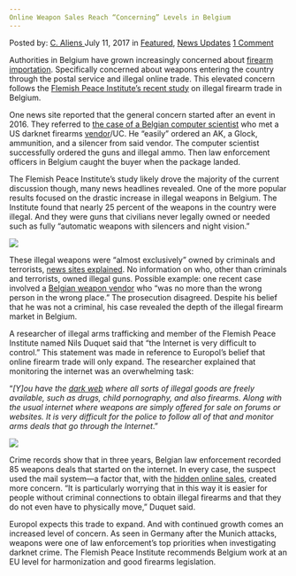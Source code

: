 ```yaml
---
Online Weapon Sales Reach “Concerning” Levels in Belgium
---
```

<article class="post-listing post-21212 post type-post status-publish format-standard has-post-thumbnail hentry  tag-belgium tag-levels tag-online tag-reach tag-sales tag-weapon">
    <div class="post-inner">
        <span>Posted by: <a href="https://www.deepdotweb.com/author/caliens/" title="">C. Aliens </a></span>
    <span>July 11, 2017</span>
    <span>in <a href="https://www.deepdotweb.com/category/deepdot-news/" rel="category tag">Featured</a>, <a href="https://www.deepdotweb.com/category/news-updates/" rel="category tag">News Updates</a></span>
    <span><a href="https://www.deepdotweb.com/2017/07/11/online-weapon-sales-reach-concerning-levels-belgium/#comments">1 Comment</a></span>
    </p>
    <div class="clear"></div>
    <div class="entry">
    <p>Authorities in Belgium have grown increasingly concerned about <a href="http://www.nieuwsblad.be/cnt/dmf20170625_02940606">firearm importation</a>. Specifically concerned about weapons entering the country through the postal service and illegal online trade. This elevated concern follows the <a href="http://www.flemishpeaceinstitute.eu/publications-overview-all-publications/reports">Flemish Peace Institute’s recent study</a> on illegal firearm trade in Belgium.</p>
    <p>One news site reported that the general concern started after an event in 2016. They referred to <a href="https://www.deepdotweb.com/2016/11/01/belgian-sentenced-community-service-ordering-weapons-war/">the case of a Belgian computer scientist</a> who met a US darknet firearms <a href="https://www.deepdotweb.com/tag/vendor/">vendor</a>/UC. He “easily” ordered an AK, a Glock, ammunition, and a silencer from said vendor. The computer scientist successfully ordered the guns and illegal ammo. Then law enforcement officers in Belgium caught the buyer when the package landed.</p>
    <p>The Flemish Peace Institute’s study likely drove the majority of the current discussion though, many news headlines revealed. One of the more popular results focused on the drastic increase in illegal weapons in Belgium. The Institute found that nearly 25 percent of the weapons in the country were illegal. And they were guns that civilians never legally owned or needed such as fully “automatic weapons with silencers and night vision.”</p>
    <p><img class="wp-image-21217 aligncenter" src="https://www.deepdotweb.com/wp-content/uploads/2017/07/word-image-12.png" srcset="https://www.deepdotweb.com/wp-content/uploads/2017/07/word-image-12.png 800w, https://www.deepdotweb.com/wp-content/uploads/2017/07/word-image-12-300x225.png 300w" sizes="(max-width: 800px) 100vw, 800px"/></p>
    <p>These illegal weapons were &#8220;almost exclusively” owned by criminals and terrorists, <a href="http://www.gva.be/cnt/dmf20170624_02940184/1-op-4-illegale-geweren-in-ons-land-is-oorlogswapen">news sites explained</a>. No information on who, other than criminals and terrorists, owned illegal guns. Possible example: one recent case involved a <a href="https://www.deepdotweb.com/2017/06/10/four-man-standing-trial-belgium-darknet-arms-deal/">Belgian weapon vendor</a> who “was no more than the wrong person in the wrong place.&#8221; The prosecution disagreed. Despite his belief that he was not a criminal, his case revealed the depth of the illegal firearm market in Belgium.</p>
    <p>A researcher of illegal arms trafficking and member of the Flemish Peace Institute named Nils Duquet said that “the Internet is very difficult to control.” This statement was made in reference to Europol’s belief that online firearm trade will only expand. The researcher explained that monitoring the internet was an overwhelming task:</p>
    <p>&#8220;<em>[Y]ou have the </em><a href="https://www.deepdotweb.com/tag/darknet"><em>dark web</em></a><em> where all sorts of illegal goods are freely available, such as drugs, child pornography, and also firearms. Along with the usual internet where weapons are simply offered for sale on forums or websites. It is very difficult for the police to follow all of that and monitor arms deals that go through the Internet</em>.&#8221;</p>
    <p><img class="wp-image-21218 aligncenter" src="https://www.deepdotweb.com/wp-content/uploads/2017/07/word-image-13.png" srcset="https://www.deepdotweb.com/wp-content/uploads/2017/07/word-image-13.png 800w, https://www.deepdotweb.com/wp-content/uploads/2017/07/word-image-13-300x225.png 300w" sizes="(max-width: 800px) 100vw, 800px"/></p>
    <p>Crime records show that in three years, Belgian law enforcement recorded 85 weapons deals that started on the internet. In every case, the suspect used the mail system—a factor that, with the <a href="https://www.deepdotweb.com/2013/10/28/updated-llist-of-hidden-marketplaces-tor-i2p/">hidden online sales</a>, created more concern. &#8220;It is particularly worrying that in this way it is easier for people without criminal connections to obtain illegal firearms and that they do not even have to physically move,” Duquet said.</p>
    <p>Europol expects this trade to expand. And with continued growth comes an increased level of concern. As seen in Germany after the Munich attacks, weapons were one of law enforcement’s top priorities when investigating darknet crime. The Flemish Peace Institute recommends Belgium work at an EU level for harmonization and good firearms legislation.</p>
    </div>
    <span style="display:none"><a href="https://www.deepdotweb.com/tag/belgium/" rel="tag">belgium</a> <a href="https://www.deepdotweb.com/tag/levels/" rel="tag">levels</a> <a href="https://www.deepdotweb.com/tag/online/" rel="tag">online</a> <a href="https://www.deepdotweb.com/tag/reach/" rel="tag">reach</a> <a href="https://www.deepdotweb.com/tag/sales/" rel="tag">sales</a> <a href="https://www.deepdotweb.com/tag/weapon/" rel="tag">weapon</a></span> <span style="display:none" class="updated">2017-07-11</span>
    <div style="display:none" class="vcard author" itemprop="author" itemscope itemtype="http://schema.org/Person"><strong class="fn" itemprop="name"><a href="https://www.deepdotweb.com/author/caliens/" title="Posts by C. Aliens" rel="author">C. Aliens</a></strong></div>
    </div>
</article>

